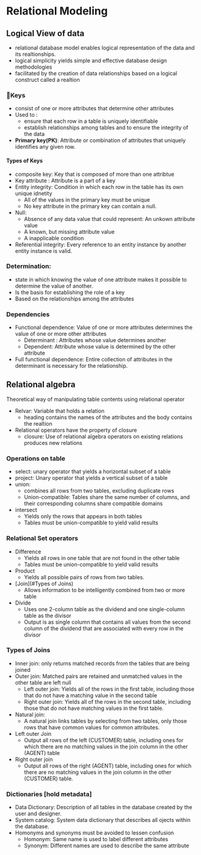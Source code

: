 #	Relational Modeling

## Logical View of data

- relational database model enables logical representation of the data and its realtionships.
- logical simplicity yields simple and effective database design methodologies 
- facilitated by the creation of data relationships based on a logical construct called a realtion

### :key:Keys 

- consist of one or more attributes that determine other attributes 
- Used to :
  - ensure that each row in a table is uniquely identifiable 
  - establish relationships among tables and to ensure the integrity of the data
- **Primary key(PK)**: Attribute or combination of attributes that uniquely identifies any given row.

#### Types of Keys

- composite key: Key that is composed of more than one attribtue
- Key attribute : Attribute is a part of a key
- Entity integrity: Condition in which each row in the table has its own unique idnetity
  - All of the values in the primary key must be unique
  - No key attribute in the primary key can contain a null.
- Null: 
  - Absence of any data value that could represent: An unkown attribute value
  - A known, but missing attribute value
  - A inapplicable condition
- Referential integrity: Every reference to an entity instance by another entity instance is valid.



### Determination:

- state in which knowing the value of one attribute makes it possible to determine the value of another.
- Is the basis for establishing the role of a key
- Based on the relationships among the attributes

### Dependencies

- Functional dependence: Value of one or more attributes determines the value of one or more other attributes 
  - Determinant : Attributes whose value determines another
  - Dependent: Attribute whose value is determined by the other attribute
- Full functional dependence: Entire collection of attributes in the determinant is necessary for the relationship.

## Relational algebra

Theoretical way of manipulating table contents using relational operator 

- Relvar: Variable that holds a relation 
  - heading contains the names of the attributes and the body contains the realtion 
- Relational operators have the property of closure
  - closure: Use of relational algebra operators on existing relations produces new relations

### Operations on table

- select: unary operator that yields a horizontal subset of a table
- project: Unary operator that yields a vertical subset of a table
- union: 
  - combines all rows from two tables, excluding duplicate rows
  - Union-compatible: Tables share the same number of columns, and their corresponding columns share compatible domains
- intersect
  - Yields only the rows that appears in both tables
  - Tables must be union-compatible to yield valid results

### Relational Set operators

- Difference
  - Yields all rows in one table that are not found in the other table
  - Tables must be union-compatible to yield valid results 
- Product
  - Yields all possible pairs of rows from two tables.
- [Join](#Types of Joins) 
  - Allows information to be intelligently combined from two or more table
- Divide 
  - Uses one 2-column table as the dividend and one single-column table as the divisor
  - Output is as single column that contains all values from the second column  of the dividend that are associated with every row in the divisor

### Types of Joins

- Inner join: only returns matched records from the tables that are being joined 
- Outer join: Matched pairs are retained and unmatched values in the other table are left null
  - Left outer join: Yields all of the rows in the first table, including those that do not have a matching value in the second table
  - Right outer join: Yields all of the rows in the second table, including those that do not have matching values in the first table.
- Natural join:
  - A natural join links tables by selecting from two tables, only those rows that have common values for common attributes.
- Left outer Join
  - Output all rows of the left (CUSTOMER) table, including ones for which there are no matching values in the join column in the other (AGENT) table
- Right outer join
  - Output all rows of the right (AGENT) table, including ones for which there are no matching values in the join column in the other (CUSTOMER) table.

### Dictionaries [hold metadata]

- Data Dictionary: Description of all tables in the database created by the user and designer.
- System catalog: System data dictionary that describes all ojects within the database.
- Homonyms and synonyms must be avoided to lessen confusion
  - Homonym: Same name is used to label different attributes
  - Synonym: Different names are used to describe the same attribute
